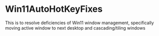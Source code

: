 # Win11AutoHotKeyFixes
This is to resolve deficiencies of Win11 window management, specifically moving active window to next desktop and cascading/tiling windows
